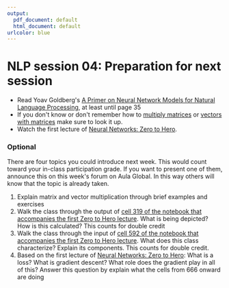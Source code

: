 ```yaml
---
output:
  pdf_document: default
  html_document: default
urlcolor: blue
---
```

# NLP session 04: Preparation for next session
 * Read Yoav Goldberg's [A Primer on Neural Network Models for Natural Language Processing](https://arxiv.org/abs/1510.00726), at least until page 35
 * If you don't know or don't remember how to [multiply matrices](https://www.khanacademy.org/math/precalculus/x9e81a4f98389efdf:matrices/x9e81a4f98389efdf:multiplying-matrices-by-matrices/a/multiplying-matrices) or [vectors with matrices](https://mbernste.github.io/posts/matrix_vector_mult/) make sure to look it up.
 * Watch the first lecture of [Neural Networks: Zero to Hero](https://karpathy.ai/zero-to-hero.html).

### Optional

There are four topics you could introduce next week. This would count toward your in-class participation grade. If you want to present one of them, announce this on this week's forum on Aula Global. In this way others will know that the topic is already taken. 

  1. Explain matrix and vector multiplication through brief examples and exercises
  2. Walk the class through the output of [cell 319 of the notebook that accompanies the first Zero to Hero lecture](https://github.com/karpathy/nn-zero-to-hero/blob/master/lectures/micrograd/micrograd_lecture_second_half_roughly.ipynb). What is being depicted? How is this calculated? This counts for double credit
  3. Walk the class through the input of [cell 592 of the notebook that accompanies the first Zero to Hero lecture](https://github.com/karpathy/nn-zero-to-hero/blob/master/lectures/micrograd/micrograd_lecture_second_half_roughly.ipynb). What does this class characterize? Explain its components. This counts for double credit.
  4. Based on the first lecture of [Neural Networks: Zero to Hero](https://karpathy.ai/zero-to-hero.html): What is a loss? What is gradient descent? What role does the gradient play in all of this? Answer this question by explain what the cells from 666 onward are doing 
   
